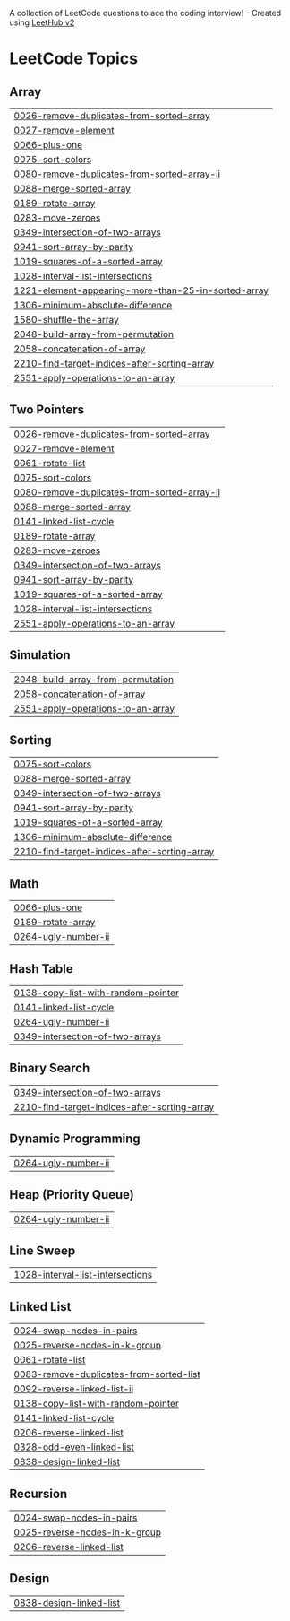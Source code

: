 A collection of LeetCode questions to ace the coding interview! - Created using [LeetHub v2](https://github.com/arunbhardwaj/LeetHub-2.0)
<!---LeetCode Topics Start-->
# LeetCode Topics
## Array
|  |
| ------- |
| [0026-remove-duplicates-from-sorted-array](https://github.com/uestcwt2015/leetcode_practise/tree/master/0026-remove-duplicates-from-sorted-array) |
| [0027-remove-element](https://github.com/uestcwt2015/leetcode_practise/tree/master/0027-remove-element) |
| [0066-plus-one](https://github.com/uestcwt2015/leetcode_practise/tree/master/0066-plus-one) |
| [0075-sort-colors](https://github.com/uestcwt2015/leetcode_practise/tree/master/0075-sort-colors) |
| [0080-remove-duplicates-from-sorted-array-ii](https://github.com/uestcwt2015/leetcode_practise/tree/master/0080-remove-duplicates-from-sorted-array-ii) |
| [0088-merge-sorted-array](https://github.com/uestcwt2015/leetcode_practise/tree/master/0088-merge-sorted-array) |
| [0189-rotate-array](https://github.com/uestcwt2015/leetcode_practise/tree/master/0189-rotate-array) |
| [0283-move-zeroes](https://github.com/uestcwt2015/leetcode_practise/tree/master/0283-move-zeroes) |
| [0349-intersection-of-two-arrays](https://github.com/uestcwt2015/leetcode_practise/tree/master/0349-intersection-of-two-arrays) |
| [0941-sort-array-by-parity](https://github.com/uestcwt2015/leetcode_practise/tree/master/0941-sort-array-by-parity) |
| [1019-squares-of-a-sorted-array](https://github.com/uestcwt2015/leetcode_practise/tree/master/1019-squares-of-a-sorted-array) |
| [1028-interval-list-intersections](https://github.com/uestcwt2015/leetcode_practise/tree/master/1028-interval-list-intersections) |
| [1221-element-appearing-more-than-25-in-sorted-array](https://github.com/uestcwt2015/leetcode_practise/tree/master/1221-element-appearing-more-than-25-in-sorted-array) |
| [1306-minimum-absolute-difference](https://github.com/uestcwt2015/leetcode_practise/tree/master/1306-minimum-absolute-difference) |
| [1580-shuffle-the-array](https://github.com/uestcwt2015/leetcode_practise/tree/master/1580-shuffle-the-array) |
| [2048-build-array-from-permutation](https://github.com/uestcwt2015/leetcode_practise/tree/master/2048-build-array-from-permutation) |
| [2058-concatenation-of-array](https://github.com/uestcwt2015/leetcode_practise/tree/master/2058-concatenation-of-array) |
| [2210-find-target-indices-after-sorting-array](https://github.com/uestcwt2015/leetcode_practise/tree/master/2210-find-target-indices-after-sorting-array) |
| [2551-apply-operations-to-an-array](https://github.com/uestcwt2015/leetcode_practise/tree/master/2551-apply-operations-to-an-array) |
## Two Pointers
|  |
| ------- |
| [0026-remove-duplicates-from-sorted-array](https://github.com/uestcwt2015/leetcode_practise/tree/master/0026-remove-duplicates-from-sorted-array) |
| [0027-remove-element](https://github.com/uestcwt2015/leetcode_practise/tree/master/0027-remove-element) |
| [0061-rotate-list](https://github.com/uestcwt2015/leetcode_practise/tree/master/0061-rotate-list) |
| [0075-sort-colors](https://github.com/uestcwt2015/leetcode_practise/tree/master/0075-sort-colors) |
| [0080-remove-duplicates-from-sorted-array-ii](https://github.com/uestcwt2015/leetcode_practise/tree/master/0080-remove-duplicates-from-sorted-array-ii) |
| [0088-merge-sorted-array](https://github.com/uestcwt2015/leetcode_practise/tree/master/0088-merge-sorted-array) |
| [0141-linked-list-cycle](https://github.com/uestcwt2015/leetcode_practise/tree/master/0141-linked-list-cycle) |
| [0189-rotate-array](https://github.com/uestcwt2015/leetcode_practise/tree/master/0189-rotate-array) |
| [0283-move-zeroes](https://github.com/uestcwt2015/leetcode_practise/tree/master/0283-move-zeroes) |
| [0349-intersection-of-two-arrays](https://github.com/uestcwt2015/leetcode_practise/tree/master/0349-intersection-of-two-arrays) |
| [0941-sort-array-by-parity](https://github.com/uestcwt2015/leetcode_practise/tree/master/0941-sort-array-by-parity) |
| [1019-squares-of-a-sorted-array](https://github.com/uestcwt2015/leetcode_practise/tree/master/1019-squares-of-a-sorted-array) |
| [1028-interval-list-intersections](https://github.com/uestcwt2015/leetcode_practise/tree/master/1028-interval-list-intersections) |
| [2551-apply-operations-to-an-array](https://github.com/uestcwt2015/leetcode_practise/tree/master/2551-apply-operations-to-an-array) |
## Simulation
|  |
| ------- |
| [2048-build-array-from-permutation](https://github.com/uestcwt2015/leetcode_practise/tree/master/2048-build-array-from-permutation) |
| [2058-concatenation-of-array](https://github.com/uestcwt2015/leetcode_practise/tree/master/2058-concatenation-of-array) |
| [2551-apply-operations-to-an-array](https://github.com/uestcwt2015/leetcode_practise/tree/master/2551-apply-operations-to-an-array) |
## Sorting
|  |
| ------- |
| [0075-sort-colors](https://github.com/uestcwt2015/leetcode_practise/tree/master/0075-sort-colors) |
| [0088-merge-sorted-array](https://github.com/uestcwt2015/leetcode_practise/tree/master/0088-merge-sorted-array) |
| [0349-intersection-of-two-arrays](https://github.com/uestcwt2015/leetcode_practise/tree/master/0349-intersection-of-two-arrays) |
| [0941-sort-array-by-parity](https://github.com/uestcwt2015/leetcode_practise/tree/master/0941-sort-array-by-parity) |
| [1019-squares-of-a-sorted-array](https://github.com/uestcwt2015/leetcode_practise/tree/master/1019-squares-of-a-sorted-array) |
| [1306-minimum-absolute-difference](https://github.com/uestcwt2015/leetcode_practise/tree/master/1306-minimum-absolute-difference) |
| [2210-find-target-indices-after-sorting-array](https://github.com/uestcwt2015/leetcode_practise/tree/master/2210-find-target-indices-after-sorting-array) |
## Math
|  |
| ------- |
| [0066-plus-one](https://github.com/uestcwt2015/leetcode_practise/tree/master/0066-plus-one) |
| [0189-rotate-array](https://github.com/uestcwt2015/leetcode_practise/tree/master/0189-rotate-array) |
| [0264-ugly-number-ii](https://github.com/uestcwt2015/leetcode_practise/tree/master/0264-ugly-number-ii) |
## Hash Table
|  |
| ------- |
| [0138-copy-list-with-random-pointer](https://github.com/uestcwt2015/leetcode_practise/tree/master/0138-copy-list-with-random-pointer) |
| [0141-linked-list-cycle](https://github.com/uestcwt2015/leetcode_practise/tree/master/0141-linked-list-cycle) |
| [0264-ugly-number-ii](https://github.com/uestcwt2015/leetcode_practise/tree/master/0264-ugly-number-ii) |
| [0349-intersection-of-two-arrays](https://github.com/uestcwt2015/leetcode_practise/tree/master/0349-intersection-of-two-arrays) |
## Binary Search
|  |
| ------- |
| [0349-intersection-of-two-arrays](https://github.com/uestcwt2015/leetcode_practise/tree/master/0349-intersection-of-two-arrays) |
| [2210-find-target-indices-after-sorting-array](https://github.com/uestcwt2015/leetcode_practise/tree/master/2210-find-target-indices-after-sorting-array) |
## Dynamic Programming
|  |
| ------- |
| [0264-ugly-number-ii](https://github.com/uestcwt2015/leetcode_practise/tree/master/0264-ugly-number-ii) |
## Heap (Priority Queue)
|  |
| ------- |
| [0264-ugly-number-ii](https://github.com/uestcwt2015/leetcode_practise/tree/master/0264-ugly-number-ii) |
## Line Sweep
|  |
| ------- |
| [1028-interval-list-intersections](https://github.com/uestcwt2015/leetcode_practise/tree/master/1028-interval-list-intersections) |
## Linked List
|  |
| ------- |
| [0024-swap-nodes-in-pairs](https://github.com/uestcwt2015/leetcode_practise/tree/master/0024-swap-nodes-in-pairs) |
| [0025-reverse-nodes-in-k-group](https://github.com/uestcwt2015/leetcode_practise/tree/master/0025-reverse-nodes-in-k-group) |
| [0061-rotate-list](https://github.com/uestcwt2015/leetcode_practise/tree/master/0061-rotate-list) |
| [0083-remove-duplicates-from-sorted-list](https://github.com/uestcwt2015/leetcode_practise/tree/master/0083-remove-duplicates-from-sorted-list) |
| [0092-reverse-linked-list-ii](https://github.com/uestcwt2015/leetcode_practise/tree/master/0092-reverse-linked-list-ii) |
| [0138-copy-list-with-random-pointer](https://github.com/uestcwt2015/leetcode_practise/tree/master/0138-copy-list-with-random-pointer) |
| [0141-linked-list-cycle](https://github.com/uestcwt2015/leetcode_practise/tree/master/0141-linked-list-cycle) |
| [0206-reverse-linked-list](https://github.com/uestcwt2015/leetcode_practise/tree/master/0206-reverse-linked-list) |
| [0328-odd-even-linked-list](https://github.com/uestcwt2015/leetcode_practise/tree/master/0328-odd-even-linked-list) |
| [0838-design-linked-list](https://github.com/uestcwt2015/leetcode_practise/tree/master/0838-design-linked-list) |
## Recursion
|  |
| ------- |
| [0024-swap-nodes-in-pairs](https://github.com/uestcwt2015/leetcode_practise/tree/master/0024-swap-nodes-in-pairs) |
| [0025-reverse-nodes-in-k-group](https://github.com/uestcwt2015/leetcode_practise/tree/master/0025-reverse-nodes-in-k-group) |
| [0206-reverse-linked-list](https://github.com/uestcwt2015/leetcode_practise/tree/master/0206-reverse-linked-list) |
## Design
|  |
| ------- |
| [0838-design-linked-list](https://github.com/uestcwt2015/leetcode_practise/tree/master/0838-design-linked-list) |
<!---LeetCode Topics End-->